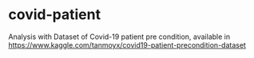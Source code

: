 # covid-patient
Analysis with Dataset of Covid-19 patient pre condition, available in https://www.kaggle.com/tanmoyx/covid19-patient-precondition-dataset

